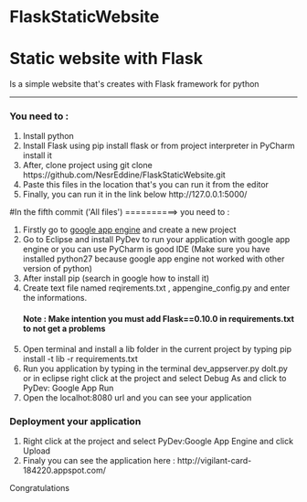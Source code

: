# FlaskStaticWebsite

<h1>Static website with Flask </h1>
<p>Is a simple website that's creates with Flask framework for python </p>

<hr>

<h3>You need to :</h3>
 <ol>
   <li>Install python</li>
   <li>Install Flask using pip install flask or from project interpreter in PyCharm install it </li>
   <li>After, clone project using git clone https://github.com/NesrEddine/FlaskStaticWebsite.git</li>
   <li>Paste this files in the location that's you can run it from the editor</li>
   <li>Finally, you can run it in the link below http://127.0.0.1:5000/</li>
 </ol>


#In the fifth commit ('All files') ==========> you need to :
<ol>
 <li>Firstly go to <a href="https://console.cloud.google.com/projectselector/appengine/create?lang=flex_python&st=true&_ga=2.267487886.-1867692667.1510566899&pli=1" >google app engine</a> and create a new project</li>
 <li>Go to Eclipse and install PyDev to run your application with google app engine or you can use PyCharm is good IDE (Make sure you have installed python27 because google app engine not worked with other version of python)</li>
 <li>After install pip (search in google how to install it)</li>
 <li>Create text file named reqirements.txt , appengine_config.py and enter the informations. <h4 style:{color: red}><g>Note : Make intention you must add Flask==0.10.0 in requirements.txt to not get a problems</g></h4></li>
 <li>Open terminal and install a lib folder in the current project by typing pip install -t lib -r requirements.txt </li>
 <li>Run you application by typing in the terminal dev_appserver.py doIt.py or in eclipse right click at the project and select Debug As and click to PyDev: Google App Run</li>
 <li>Open the localhot:8080 url and you can see your application</li>
</ol>

<h3>Deployment your application</h3>
   <ol>
     <li>Right click at the project and select PyDev:Google App Engine and click Upload</li>
     <li>Finaly you can see the application here : http://vigilant-card-184220.appspot.com/</li>
   </ol>

<p style:{color : green}>Congratulations</p>


